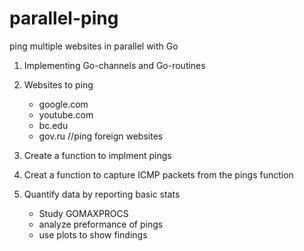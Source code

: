 # parallel-ping
ping multiple websites in parallel with Go

1. Implementing Go-channels and Go-routines

2. Websites to ping
    - google.com
    - youtube.com
    - bc.edu
    - gov.ru //ping foreign websites

3. Create a function to implment pings

4. Creat a function to capture ICMP packets from the pings function 

5. Quantify data by reporting basic stats
    - Study GOMAXPROCS
    - analyze preformance of pings
    - use plots to show findings


